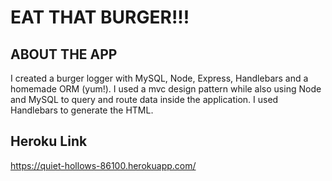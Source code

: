 # EAT THAT BURGER!!!

## ABOUT THE APP

I created a burger logger with MySQL, Node, Express, Handlebars and 
a homemade ORM (yum!). I used a mvc design pattern while also using 
Node and MySQL to query and route data inside the application.
I used Handlebars to generate the HTML.

## Heroku Link
https://quiet-hollows-86100.herokuapp.com/


